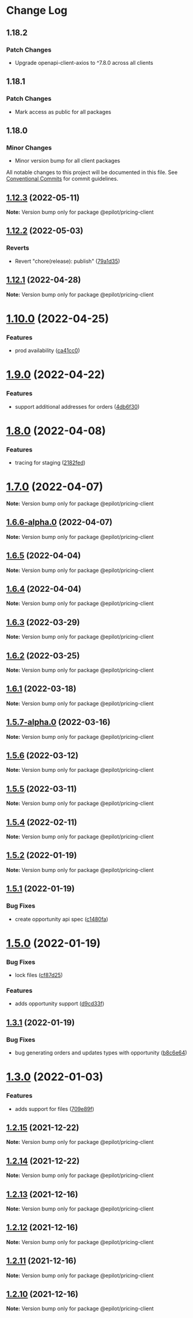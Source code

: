 # Change Log

## 1.18.2

### Patch Changes

- Upgrade openapi-client-axios to ^7.8.0 across all clients

## 1.18.1

### Patch Changes

- Mark access as public for all packages

## 1.18.0

### Minor Changes

- Minor version bump for all client packages

All notable changes to this project will be documented in this file.
See [Conventional Commits](https://conventionalcommits.org) for commit guidelines.

## [1.12.3](https://gitlab.com/e-pilot/product/checkout-and-pricing/pricing-api/compare/@epilot/pricing-client@1.12.2...@epilot/pricing-client@1.12.3) (2022-05-11)

**Note:** Version bump only for package @epilot/pricing-client

## [1.12.2](https://gitlab.com/e-pilot/product/checkout-and-pricing/pricing-api/compare/@epilot/pricing-client@1.12.2-alpha.0...@epilot/pricing-client@1.12.2) (2022-05-03)

### Reverts

- Revert "chore(release): publish" ([79a1d35](https://gitlab.com/e-pilot/product/checkout-and-pricing/pricing-api/commit/79a1d359edd3d0bd3442a9dd3da293b40017d363))

## [1.12.1](https://gitlab.com/e-pilot/product/checkout-and-pricing/pricing-api/compare/@epilot/pricing-client@1.10.0...@epilot/pricing-client@1.12.1) (2022-04-28)

**Note:** Version bump only for package @epilot/pricing-client

# [1.10.0](https://gitlab.com/e-pilot/product/checkout-and-pricing/pricing-api/compare/@epilot/pricing-client@1.9.0...@epilot/pricing-client@1.10.0) (2022-04-25)

### Features

- prod availability ([ca41cc0](https://gitlab.com/e-pilot/product/checkout-and-pricing/pricing-api/commit/ca41cc0f87823ffbc6936b3f8b1fe143e512a446))

# [1.9.0](https://gitlab.com/e-pilot/product/checkout-and-pricing/pricing-api/compare/@epilot/pricing-client@1.8.0...@epilot/pricing-client@1.9.0) (2022-04-22)

### Features

- support additional addresses for orders ([4db6f30](https://gitlab.com/e-pilot/product/checkout-and-pricing/pricing-api/commit/4db6f30428ed57233ceccb6d697288354d7b02db))

# [1.8.0](https://gitlab.com/e-pilot/product/checkout-and-pricing/pricing-api/compare/@epilot/pricing-client@1.7.0...@epilot/pricing-client@1.8.0) (2022-04-08)

### Features

- tracing for staging ([2182fed](https://gitlab.com/e-pilot/product/checkout-and-pricing/pricing-api/commit/2182fed2fec3fa108004dceef35ff3f2440bc816))

# [1.7.0](https://gitlab.com/e-pilot/product/checkout-and-pricing/pricing-api/compare/@epilot/pricing-client@1.6.5...@epilot/pricing-client@1.7.0) (2022-04-07)

**Note:** Version bump only for package @epilot/pricing-client

## [1.6.6-alpha.0](https://gitlab.com/e-pilot/product/checkout-and-pricing/pricing-api/compare/@epilot/pricing-client@1.6.5...@epilot/pricing-client@1.6.6-alpha.0) (2022-04-07)

**Note:** Version bump only for package @epilot/pricing-client

## [1.6.5](https://gitlab.com/e-pilot/product/checkout-and-pricing/pricing-api/compare/@epilot/pricing-client@1.6.4...@epilot/pricing-client@1.6.5) (2022-04-04)

**Note:** Version bump only for package @epilot/pricing-client

## [1.6.4](https://gitlab.com/e-pilot/product/checkout-and-pricing/pricing-api/compare/@epilot/pricing-client@1.6.3...@epilot/pricing-client@1.6.4) (2022-04-04)

**Note:** Version bump only for package @epilot/pricing-client

## [1.6.3](https://gitlab.com/e-pilot/product/checkout-and-pricing/pricing-api/compare/@epilot/pricing-client@1.6.2...@epilot/pricing-client@1.6.3) (2022-03-29)

**Note:** Version bump only for package @epilot/pricing-client

## [1.6.2](https://gitlab.com/e-pilot/product/checkout-and-pricing/pricing-api/compare/@epilot/pricing-client@1.5.4...@epilot/pricing-client@1.6.2) (2022-03-25)

**Note:** Version bump only for package @epilot/pricing-client

## [1.6.1](https://gitlab.com/e-pilot/product/checkout-and-pricing/pricing-api/compare/@epilot/pricing-client@1.5.7-alpha.0...@epilot/pricing-client@1.6.1) (2022-03-18)

**Note:** Version bump only for package @epilot/pricing-client

## [1.5.7-alpha.0](https://gitlab.com/e-pilot/product/checkout-and-pricing/pricing-api/compare/@epilot/pricing-client@1.5.4...@epilot/pricing-client@1.5.7-alpha.0) (2022-03-16)

**Note:** Version bump only for package @epilot/pricing-client

## [1.5.6](https://gitlab.com/e-pilot/product/checkout-and-pricing/pricing-api/compare/@epilot/pricing-client@1.5.4...@epilot/pricing-client@1.5.6) (2022-03-12)

**Note:** Version bump only for package @epilot/pricing-client

## [1.5.5](https://gitlab.com/e-pilot/product/checkout-and-pricing/pricing-api/compare/@epilot/pricing-client@1.5.4...@epilot/pricing-client@1.5.5) (2022-03-11)

**Note:** Version bump only for package @epilot/pricing-client

## [1.5.4](https://gitlab.com/e-pilot/product/checkout-and-pricing/pricing-api/compare/@epilot/pricing-client@1.5.2...@epilot/pricing-client@1.5.4) (2022-02-11)

**Note:** Version bump only for package @epilot/pricing-client

## [1.5.2](https://gitlab.com/e-pilot/product/checkout-and-pricing/pricing-api/compare/@epilot/pricing-client@1.5.1...@epilot/pricing-client@1.5.2) (2022-01-19)

**Note:** Version bump only for package @epilot/pricing-client

## [1.5.1](https://gitlab.com/e-pilot/product/checkout-and-pricing/pricing-api/compare/@epilot/pricing-client@1.5.0...@epilot/pricing-client@1.5.1) (2022-01-19)

### Bug Fixes

- create opportunity api spec ([c1480fa](https://gitlab.com/e-pilot/product/checkout-and-pricing/pricing-api/commit/c1480fa810fb018e451773f1805988cad371b669))

# [1.5.0](https://gitlab.com/e-pilot/product/checkout-and-pricing/pricing-api/compare/@epilot/pricing-client@1.3.1...@epilot/pricing-client@1.5.0) (2022-01-19)

### Bug Fixes

- lock files ([cf87d25](https://gitlab.com/e-pilot/product/checkout-and-pricing/pricing-api/commit/cf87d25cb8de79b92e5d9da5904fd9e4ac612099))

### Features

- adds opportunity support ([d9cd33f](https://gitlab.com/e-pilot/product/checkout-and-pricing/pricing-api/commit/d9cd33fca52e62ae198a64b3fbb4479d41b24be4))

## [1.3.1](https://gitlab.com/e-pilot/product/checkout-and-pricing/pricing-api/compare/@epilot/pricing-client@1.3.0...@epilot/pricing-client@1.3.1) (2022-01-19)

### Bug Fixes

- bug generating orders and updates types with opportunity ([b8c6e64](https://gitlab.com/e-pilot/product/checkout-and-pricing/pricing-api/commit/b8c6e64d414edeb0d9f5b66f7554dea4c56539d9))

# [1.3.0](https://gitlab.com/e-pilot/product/checkout-and-pricing/pricing-api/compare/@epilot/pricing-client@1.2.15...@epilot/pricing-client@1.3.0) (2022-01-03)

### Features

- adds support for files ([709e89f](https://gitlab.com/e-pilot/product/checkout-and-pricing/pricing-api/commit/709e89f98064646d6111f76c2cde255490e5ed79))

## [1.2.15](https://gitlab.com/e-pilot/product/checkout-and-pricing/pricing-api/compare/@epilot/pricing-client@1.2.14...@epilot/pricing-client@1.2.15) (2021-12-22)

**Note:** Version bump only for package @epilot/pricing-client

## [1.2.14](https://gitlab.com/e-pilot/product/checkout-and-pricing/pricing-api/compare/@epilot/pricing-client@1.2.13...@epilot/pricing-client@1.2.14) (2021-12-22)

**Note:** Version bump only for package @epilot/pricing-client

## [1.2.13](https://gitlab.com/e-pilot/product/checkout-and-pricing/pricing-api/compare/@epilot/pricing-client@1.2.12...@epilot/pricing-client@1.2.13) (2021-12-16)

**Note:** Version bump only for package @epilot/pricing-client

## [1.2.12](https://gitlab.com/e-pilot/product/checkout-and-pricing/pricing-api/compare/@epilot/pricing-client@1.2.11...@epilot/pricing-client@1.2.12) (2021-12-16)

**Note:** Version bump only for package @epilot/pricing-client

## [1.2.11](https://gitlab.com/e-pilot/product/checkout-and-pricing/pricing-api/compare/@epilot/pricing-client@1.2.10...@epilot/pricing-client@1.2.11) (2021-12-16)

**Note:** Version bump only for package @epilot/pricing-client

## [1.2.10](https://gitlab.com/e-pilot/product/checkout-and-pricing/pricing-api/compare/@epilot/pricing-client@1.2.9...@epilot/pricing-client@1.2.10) (2021-12-16)

**Note:** Version bump only for package @epilot/pricing-client

